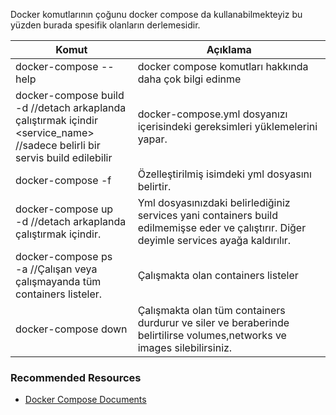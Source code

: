 Docker komutlarının çoğunu docker compose da kullanabilmekteyiz bu yüzden burada spesifik olanların derlemesidir.

| Komut                                                                                                                               | Açıklama                                                                                                                                  |
|-------------------------------------------------------------------------------------------------------------------------------------|-------------------------------------------------------------------------------------------------------------------------------------------|
| docker-compose --help                                                                                                               | docker compose komutları hakkında daha çok bilgi edinme                                                                                   |
| docker-compose build<br/>-d //detach arkaplanda çalıştırmak içindir<br/><service_name> //sadece belirli bir servis build edilebilir | docker-compose.yml dosyanızı içerisindeki gereksimleri yüklemelerini yapar.                                                               |
| docker-compose -f                                                                                                                   | Özelleştirilmiş isimdeki yml dosyasını belirtir.                                                                                          |
| docker-compose up<br/>-d //detach arkaplanda çalıştırmak içindir.                                                                   | Yml dosyasınızdaki belirlediğiniz services yani containers build edilmemişse eder ve çalıştırır. Diğer deyimle services ayağa kaldırılır. |
| docker-compose ps <br/>-a //Çalışan veya çalışmayanda tüm containers listeler.                                                      | Çalışmakta olan containers listeler                                                                                                       |
| docker-compose down                                                                                                                 | Çalışmakta olan tüm containers durdurur ve siler ve beraberinde belirtilirse volumes,networks ve images silebilirsiniz.                   |

### Recommended Resources
- [Docker Compose Documents](https://docs.docker.com/compose/reference/)